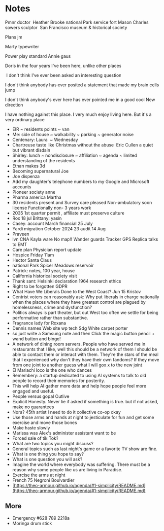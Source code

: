 # Notes

Pmnr doctor  Heather Brooke national Park service fort Mason Charles sowers sculptor  San Francisco museum & historical society 

Plans jm

Marty typewriter 

Power play standard Annie gaus

Doris in the four years I've been here, unlike other places

 I don't think I've ever been asked an interesting question 

I don't think anybody has ever posited a statement that made my brain cells jump 

I don't think anybody's ever here has ever pointed me in a good cool New direction

I have nothing against this place. I very much enjoy living here. But it's a very ordinary place

* EIR ~ residents points ~ van
* Me: side of house ~ walkability ~ parking ~ generator noise
* Centenary: Laura  ~ Wednesday
* Chartreuse taste like Christmas without the abuse  Eric Cullen a quiet but vibrant disdain 
* Shirley: lunch ~ nondisclosure ~ affiliation ~ agenda ~ limited understanding of the residents
* Ethan makes 3d 
* Becoming supernatural Joe
* Joe dispenza  
* Add my daughter's telephone numbers to my Google and Microsoft accounts  
* Pioneer society anne 
* Pharma america Martha  
* 30 residents present and Survey care pleased Non-ambulatory soon license Functionally non- 3 years work 
* 2035 1st quarter permit , affiliate must preserve culture 
* Rox 18 jul Brittany: yasin 
* Casey: account March financial 25 July 
* Yardi migration October 2024 23 audit 14 Aug
* Praveen
* lvn CNA Kayla ware No map!! Wander guards Tracker GPS Replica talks to EMT  
* Care plan Physician report update  
* Hospice Friday 11am 
* Hector Santa Claus 
* national Park Spicer Meadows reservoir
* Patrick: notes, 100 year, house 
* California historical society visit
* Thank sant: Helsinki declaration 1964 research ethics 
* Right to be forgotten GDPR
* What Have We Liberals Done to the West Coast? Jun 15 Kristov 
* Centrist voters can reasonably ask: Why put liberals in charge nationally when the places where they have greatest control are plagued by homelessness, crime and dysfunction? 
* Politics always is part theater, but out West too often we settle for being performative rather than substantive. 
* Fragrance lady for Roxana 
* Dennis names Web site wp tech Sdg White carpet porter 
* so just write a Samsung note and then Click the magic button pencil + wand button and bingo! 
* A network of dining room servers. People who have served me in restaurants that I like, well this should be a network of them I should be able to contact them or interact with them. They're the stars of the meal that I experienced why don't they have their own fandoms? If they move from one joint to another guess what I will gox x to the new joint 
* El Mariachi loco is the one who dances 
* Remembery: a startup dedicated to using AI systems to talk to old people to record their memories for posterity.
* This will help AI gather more data and help hope people feel more engaged and useful.  
* People versus gopal Outlive 
* Explicit Honesty. Never lie if asked if something is true. but if not asked, make no guarantees
* Nora? 45th artist I need to do it collective co-op okay
* Use those arms and hands at night to jesticulate for fun and get some exercise and move those bones 
* Make haste slowly 
* Marissa was Alex's administer assistant want to be
* Forced sale of tik Tok? 
* What are two topics you might discuss?
* General topics such as last night's game or a favorite TV show are fine.
* What is one thing you hope to say?
* What is one question you will ask?
* Imagine the world where everybody was suffering. There must be a reason why some people like us are living in Paradise.
* Exercise the arms at night
* French 75 Negroni Boulvardier
* [https://theo-armour.github.io/agenda/#1-simplicity/README.md](https://theo-armour.github.io/agenda/#1-simplicity/README.md)

## More

* Emergency #628 789 2218a
* Moringa drum stick